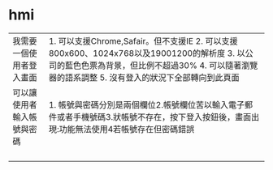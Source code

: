 # hmi

|   |   |
|---|---|
|我需要一個使用者登入畫面  | 1.  可以支援Chrome,Safair。但不支援IE 2.  可以支援800x600、1024x768以及19001200的解析度 3.  以公司的藍色色票為背景，但比例不超過30% 4.  可以隨著瀏覽器的語系調整 5.  沒有登入的狀況下全部轉向到此頁面 |
|可以讓使用者輸入帳號與密碼|1. 帳號與密碼分別是兩個欄位2.帳號欄位苦以輸入電子郵件或者手機號碼3.狀帳號不存在，按下登入按鈕後，畫面出現:功能無法使用4若帳號存在但密碼錯誤 |
|   |   |
|   |   |
|   |   |
|   |   |
